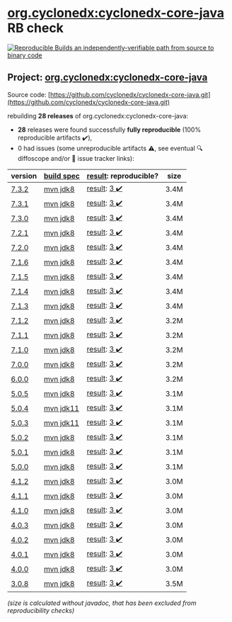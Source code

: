 [org.cyclonedx:cyclonedx-core-java](https://central.sonatype.com/artifact/org.cyclonedx/cyclonedx-core-java/versions) RB check
=======

[![Reproducible Builds](https://reproducible-builds.org/images/logos/rb.svg) an independently-verifiable path from source to binary code](https://reproducible-builds.org/)

## Project: [org.cyclonedx:cyclonedx-core-java](https://central.sonatype.com/artifact/org.cyclonedx/cyclonedx-core-java/versions)

Source code: [https://github.com/cyclonedx/cyclonedx-core-java.git](https://github.com/cyclonedx/cyclonedx-core-java.git)

rebuilding **28 releases** of org.cyclonedx:cyclonedx-core-java:
- **28** releases were found successfully **fully reproducible** (100% reproducible artifacts :heavy_check_mark:),
- 0 had issues (some unreproducible artifacts :warning:, see eventual :mag: diffoscope and/or :memo: issue tracker links):

| version | [build spec](/BUILDSPEC.md) | [result](https://reproducible-builds.org/docs/jvm/): reproducible? | size |
| -- | --------- | ------ | -- |
| [7.3.2](https://central.sonatype.com/artifact/org.cyclonedx/cyclonedx-core-java/7.3.2/pom) | [mvn jdk8](cyclonedx-core-java-7.3.2.buildspec) | [result](cyclonedx-core-java-7.3.2.buildinfo): [3 :heavy_check_mark: ](cyclonedx-core-java-7.3.2.buildcompare) | 3.4M |
| [7.3.1](https://central.sonatype.com/artifact/org.cyclonedx/cyclonedx-core-java/7.3.1/pom) | [mvn jdk8](cyclonedx-core-java-7.3.1.buildspec) | [result](cyclonedx-core-java-7.3.1.buildinfo): [3 :heavy_check_mark: ](cyclonedx-core-java-7.3.1.buildcompare) | 3.4M |
| [7.3.0](https://central.sonatype.com/artifact/org.cyclonedx/cyclonedx-core-java/7.3.0/pom) | [mvn jdk8](cyclonedx-core-java-7.3.0.buildspec) | [result](cyclonedx-core-java-7.3.0.buildinfo): [3 :heavy_check_mark: ](cyclonedx-core-java-7.3.0.buildcompare) | 3.4M |
| [7.2.1](https://central.sonatype.com/artifact/org.cyclonedx/cyclonedx-core-java/7.2.1/pom) | [mvn jdk8](cyclonedx-core-java-7.2.1.buildspec) | [result](cyclonedx-core-java-7.2.1.buildinfo): [3 :heavy_check_mark: ](cyclonedx-core-java-7.2.1.buildcompare) | 3.4M |
| [7.2.0](https://central.sonatype.com/artifact/org.cyclonedx/cyclonedx-core-java/7.2.0/pom) | [mvn jdk8](cyclonedx-core-java-7.2.0.buildspec) | [result](cyclonedx-core-java-7.2.0.buildinfo): [3 :heavy_check_mark: ](cyclonedx-core-java-7.2.0.buildcompare) | 3.4M |
| [7.1.6](https://central.sonatype.com/artifact/org.cyclonedx/cyclonedx-core-java/7.1.6/pom) | [mvn jdk8](cyclonedx-core-java-7.1.6.buildspec) | [result](cyclonedx-core-java-7.1.6.buildinfo): [3 :heavy_check_mark: ](cyclonedx-core-java-7.1.6.buildcompare) | 3.4M |
| [7.1.5](https://central.sonatype.com/artifact/org.cyclonedx/cyclonedx-core-java/7.1.5/pom) | [mvn jdk8](cyclonedx-core-java-7.1.5.buildspec) | [result](cyclonedx-core-java-7.1.5.buildinfo): [3 :heavy_check_mark: ](cyclonedx-core-java-7.1.5.buildcompare) | 3.4M |
| [7.1.4](https://central.sonatype.com/artifact/org.cyclonedx/cyclonedx-core-java/7.1.4/pom) | [mvn jdk8](cyclonedx-core-java-7.1.4.buildspec) | [result](cyclonedx-core-java-7.1.4.buildinfo): [3 :heavy_check_mark: ](cyclonedx-core-java-7.1.4.buildcompare) | 3.4M |
| [7.1.3](https://central.sonatype.com/artifact/org.cyclonedx/cyclonedx-core-java/7.1.3/pom) | [mvn jdk8](cyclonedx-core-java-7.1.3.buildspec) | [result](cyclonedx-core-java-7.1.3.buildinfo): [3 :heavy_check_mark: ](cyclonedx-core-java-7.1.3.buildcompare) | 3.4M |
| [7.1.2](https://central.sonatype.com/artifact/org.cyclonedx/cyclonedx-core-java/7.1.2/pom) | [mvn jdk8](cyclonedx-core-java-7.1.2.buildspec) | [result](cyclonedx-core-java-7.1.2.buildinfo): [3 :heavy_check_mark: ](cyclonedx-core-java-7.1.2.buildcompare) | 3.2M |
| [7.1.1](https://central.sonatype.com/artifact/org.cyclonedx/cyclonedx-core-java/7.1.1/pom) | [mvn jdk8](cyclonedx-core-java-7.1.1.buildspec) | [result](cyclonedx-core-java-7.1.1.buildinfo): [3 :heavy_check_mark: ](cyclonedx-core-java-7.1.1.buildcompare) | 3.2M |
| [7.1.0](https://central.sonatype.com/artifact/org.cyclonedx/cyclonedx-core-java/7.1.0/pom) | [mvn jdk8](cyclonedx-core-java-7.1.0.buildspec) | [result](cyclonedx-core-java-7.1.0.buildinfo): [3 :heavy_check_mark: ](cyclonedx-core-java-7.1.0.buildcompare) | 3.2M |
| [7.0.0](https://central.sonatype.com/artifact/org.cyclonedx/cyclonedx-core-java/7.0.0/pom) | [mvn jdk8](cyclonedx-core-java-7.0.0.buildspec) | [result](cyclonedx-core-java-7.0.0.buildinfo): [3 :heavy_check_mark: ](cyclonedx-core-java-7.0.0.buildcompare) | 3.2M |
| [6.0.0](https://central.sonatype.com/artifact/org.cyclonedx/cyclonedx-core-java/6.0.0/pom) | [mvn jdk8](cyclonedx-core-java-6.0.0.buildspec) | [result](cyclonedx-core-java-6.0.0.buildinfo): [3 :heavy_check_mark: ](cyclonedx-core-java-6.0.0.buildcompare) | 3.2M |
| [5.0.5](https://central.sonatype.com/artifact/org.cyclonedx/cyclonedx-core-java/5.0.5/pom) | [mvn jdk8](cyclonedx-core-java-5.0.5.buildspec) | [result](cyclonedx-core-java-5.0.5.buildinfo): [3 :heavy_check_mark: ](cyclonedx-core-java-5.0.5.buildcompare) | 3.1M |
| [5.0.4](https://central.sonatype.com/artifact/org.cyclonedx/cyclonedx-core-java/5.0.4/pom) | [mvn jdk11](cyclonedx-core-java-5.0.4.buildspec) | [result](cyclonedx-core-java-5.0.4.buildinfo): [3 :heavy_check_mark: ](cyclonedx-core-java-5.0.4.buildcompare) | 3.1M |
| [5.0.3](https://central.sonatype.com/artifact/org.cyclonedx/cyclonedx-core-java/5.0.3/pom) | [mvn jdk11](cyclonedx-core-java-5.0.3.buildspec) | [result](cyclonedx-core-java-5.0.3.buildinfo): [3 :heavy_check_mark: ](cyclonedx-core-java-5.0.3.buildcompare) | 3.1M |
| [5.0.2](https://central.sonatype.com/artifact/org.cyclonedx/cyclonedx-core-java/5.0.2/pom) | [mvn jdk8](cyclonedx-core-java-5.0.2.buildspec) | [result](cyclonedx-core-java-5.0.2.buildinfo): [3 :heavy_check_mark: ](cyclonedx-core-java-5.0.2.buildcompare) | 3.1M |
| [5.0.1](https://central.sonatype.com/artifact/org.cyclonedx/cyclonedx-core-java/5.0.1/pom) | [mvn jdk8](cyclonedx-core-java-5.0.1.buildspec) | [result](cyclonedx-core-java-5.0.1.buildinfo): [3 :heavy_check_mark: ](cyclonedx-core-java-5.0.1.buildcompare) | 3.1M |
| [5.0.0](https://central.sonatype.com/artifact/org.cyclonedx/cyclonedx-core-java/5.0.0/pom) | [mvn jdk8](cyclonedx-core-java-5.0.0.buildspec) | [result](cyclonedx-core-java-5.0.0.buildinfo): [3 :heavy_check_mark: ](cyclonedx-core-java-5.0.0.buildcompare) | 3.1M |
| [4.1.2](https://central.sonatype.com/artifact/org.cyclonedx/cyclonedx-core-java/4.1.2/pom) | [mvn jdk8](cyclonedx-core-java-4.1.2.buildspec) | [result](cyclonedx-core-java-4.1.2.buildinfo): [3 :heavy_check_mark: ](cyclonedx-core-java-4.1.2.buildcompare) | 3.0M |
| [4.1.1](https://central.sonatype.com/artifact/org.cyclonedx/cyclonedx-core-java/4.1.1/pom) | [mvn jdk8](cyclonedx-core-java-4.1.1.buildspec) | [result](cyclonedx-core-java-4.1.1.buildinfo): [3 :heavy_check_mark: ](cyclonedx-core-java-4.1.1.buildcompare) | 3.0M |
| [4.1.0](https://central.sonatype.com/artifact/org.cyclonedx/cyclonedx-core-java/4.1.0/pom) | [mvn jdk8](cyclonedx-core-java-4.1.0.buildspec) | [result](cyclonedx-core-java-4.1.0.buildinfo): [3 :heavy_check_mark: ](cyclonedx-core-java-4.1.0.buildcompare) | 3.0M |
| [4.0.3](https://central.sonatype.com/artifact/org.cyclonedx/cyclonedx-core-java/4.0.3/pom) | [mvn jdk8](cyclonedx-core-java-4.0.3.buildspec) | [result](cyclonedx-core-java-4.0.3.buildinfo): [3 :heavy_check_mark: ](cyclonedx-core-java-4.0.3.buildcompare) | 3.0M |
| [4.0.2](https://central.sonatype.com/artifact/org.cyclonedx/cyclonedx-core-java/4.0.2/pom) | [mvn jdk8](cyclonedx-core-java-4.0.2.buildspec) | [result](cyclonedx-core-java-4.0.2.buildinfo): [3 :heavy_check_mark: ](cyclonedx-core-java-4.0.2.buildcompare) | 3.0M |
| [4.0.1](https://central.sonatype.com/artifact/org.cyclonedx/cyclonedx-core-java/4.0.1/pom) | [mvn jdk8](cyclonedx-core-java-4.0.1.buildspec) | [result](cyclonedx-core-java-4.0.1.buildinfo): [3 :heavy_check_mark: ](cyclonedx-core-java-4.0.1.buildcompare) | 3.0M |
| [4.0.0](https://central.sonatype.com/artifact/org.cyclonedx/cyclonedx-core-java/4.0.0/pom) | [mvn jdk8](cyclonedx-core-java-4.0.0.buildspec) | [result](cyclonedx-core-java-4.0.0.buildinfo): [3 :heavy_check_mark: ](cyclonedx-core-java-4.0.0.buildcompare) | 3.0M |
| [3.0.8](https://central.sonatype.com/artifact/org.cyclonedx/cyclonedx-core-java/3.0.8/pom) | [mvn jdk8](cyclonedx-core-java-3.0.8.buildspec) | [result](cyclonedx-core-java-3.0.8.buildinfo): [3 :heavy_check_mark: ](cyclonedx-core-java-3.0.8.buildcompare) | 3.5M |

<i>(size is calculated without javadoc, that has been excluded from reproducibility checks)</i>
